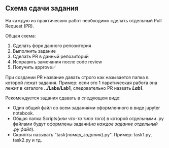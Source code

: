 ## Схема сдачи задания 

На каждую из практических работ необходимо сделать отдельный Pull Request (PR).

Общая схема:
1. Сделать форк данного репозитория
2. Выполнить задание
3. Сделать PR в данный репозиторий
4. Исправить замечания после code review
5. Получить approve✅

При создании PR название давать строго как называется папка в которой лежат задания. Пример: если это 1 парктическая работа она лежит в каталоге **../Labs/Lab1**, следовательно PR назвать _**Lab1**_.


Рекомендуется задания сдавать в следующем виде: 
- Один общий файл со всем заданиями оформленного в виде jupyter notebook.
- Общая папка Scripts(*или что-то типо того*) в которой отдельными .py файлами будут оформлены задачи(*на каждое задание отдельный .py файл*).
- Скрипты называть "task{*номер_задания*}.py". Пример: task1.py, task2.py и тд. 